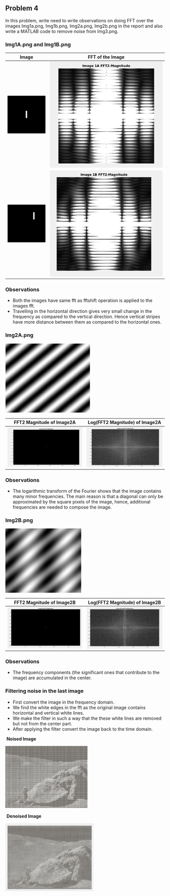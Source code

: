 ## Problem 4

In this problem, write need to write observations on doing FFT over the images Img1a.png, Img1b.png, Img2a.png, Img2b.png in the report and also write a MATLAB code to remove noise from Img3.png.

### Img1A.png and Img1B.png

| Image          | FFT of the Image     |
| -------------- | -------------------- |
| ![](Img1a.png) | ![](fft_image1A.png) |
| ![](Img1b.png) | ![](fft_image1b.png) |

### Observations
- Both the images have same fft as fftshift operation is applied to the images fft.
- Travelling in the horizontal direction gives very small change in the frequency as compared to the vertical direction. Hence vertical stripes have more distance between them as compared to the horizontal ones.

### Img2A.png
![](Img2a.png)

| FFT2 Magnitude of Image2A | Log(FFT2 Magnitude) of Image2A |
| ------------------------- | ------------------------------ |
| ![](fft_img2a.png)        | ![](fft_log_img2a.png)         |

### Observations
- The logarithmic transform of the Fourier shows that the image contains many minor frequencies. The main reason is that a diagonal can only be approximated by the square pixels of the image, hence, additional frequencies are needed to compose the image.

### Img2B.png

![](Img2b.png)

| FFT2 Magnitude of Image2B | Log(FFT2 Magnitude) of Image2B |
| ------------------------- | ------------------------------ |
| ![](fft_img2b.png)        | ![](fft_log_img2b.png)         |

### Observations
- The frequency components (the significant ones that contribute to the image) are accumulated in the center.

### Filtering noise in the last image
- First convert the image in the frequency domain.
- We find the white edges in the fft as the original image contains horizontal and vertical white lines.
- We make the filter in such a way that the these white lines are removed but not from the center part.
- After applying the filter convert the image back to the time domain.

​                                                                              **Noised Image**

![](Img3.png)

​										**Denoised Image**

![](denoised.png)
